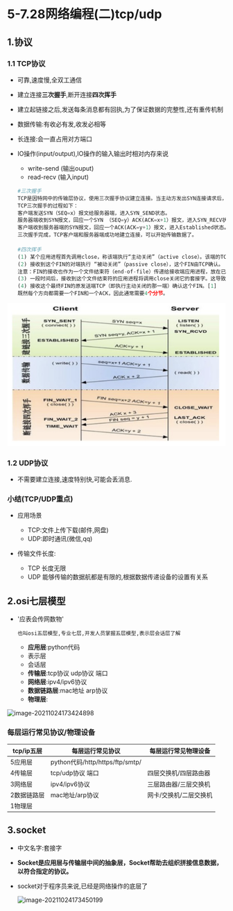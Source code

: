 # 5-7.28网络编程(二)tcp/udp

## 1.协议

### 1.1 TCP协议

- 可靠,速度慢,全双工通信

- 建立连接**三次握手**,断开连接**四次挥手**

- 建立起链接之后,发送每条消息都有回执,为了保证数据的完整性,还有重传机制

- 数据传输:有收必有发,收发必相等

- 长连接:会一直占用对方端口

- IO操作(input/output),IO操作的输入输出时相对内存来说
  - write-send (输出ouput)
  - read-recv (输入input)
  
  ```python
  #三次握手
  TCP是因特网中的传输层协议，使用三次握手协议建立连接。当主动方发出SYN连接请求后，等待对方回答SYN+ACK[1]，并最终对对方的 SYN 执行 ACK 确认。这种建立连接的方法可以防止产生错误的连接。[1] 
  TCP三次握手的过程如下：
  客户端发送SYN（SEQ=x）报文给服务器端，进入SYN_SEND状态。
  服务器端收到SYN报文，回应一个SYN （SEQ=y）ACK(ACK=x+1）报文，进入SYN_RECV状态。
  客户端收到服务器端的SYN报文，回应一个ACK(ACK=y+1）报文，进入Established状态。
  三次握手完成，TCP客户端和服务器端成功地建立连接，可以开始传输数据了。
                          
  #四次挥手
  (1) 某个应用进程首先调用close，称该端执行“主动关闭”（active close）。该端的TCP于是发送一个FIN分节，表示数据发送完毕。
  (2) 接收到这个FIN的对端执行 “被动关闭”（passive close），这个FIN由TCP确认。
  注意：FIN的接收也作为一个文件结束符（end-of-file）传递给接收端应用进程，放在已排队等候该应用进程接收的任何其他数据之后，因为，FIN的接收意味着接收端应用进程在相应连接上再无额外数据可接收。
  (3) 一段时间后，接收到这个文件结束符的应用进程将调用close关闭它的套接字。这导致它的TCP也发送一个FIN。
  (4) 接收这个最终FIN的原发送端TCP（即执行主动关闭的那一端）确认这个FIN。[1] 
  既然每个方向都需要一个FIN和一个ACK，因此通常需要4个分节。
  ```
  

![image-20211014215735168](https://raw.githubusercontent.com/daniuEvan/pictrues/main/Typora/image-20211014215735168.png)

### 1.2 UDP协议

- 不需要建立连接,速度特别快,可能会丢消息.

### 小结(TCP/UDP重点)

- 应用场景
  - TCP:文件上传下载(邮件,网盘)
  - UDP:即时通讯(微信,qq)

- 传输文件长度:
  - TCP 长度无限
  - UDP 能够传输的数据航都是有限的,根据数据传递设备的设置有关系

## 2.osi七层模型

- '应表会传网数物'

  ```也叫osi五层模型,专业七层,开发人员掌握五层模型,表示层会话层了解```

  - **应用层**:python代码
  - 表示层
  - 会话层
  - **传输层**:tcp协议 udp协议 端口
  - **网络层**:ipv4/ipv6协议
  - **数据链路层**:mac地址 arp协议
  - **物理层**:

![image-20211024173424898](https://raw.githubusercontent.com/daniuEvan/pictrues/main/Typora/image-20211024173424898.png)

### 每层运行常见协议/物理设备

| tcp/ip五层  | 每层运行常见协议                | 每层运行常见物理设备   |
| ----------- | ------------------------------- | ---------------------- |
| 5应用层     | python代码/http/https/ftp/smtp/ |                        |
| 4传输层     | tcp/udp协议 端口                | 四层交换机/四层路由器  |
| 3网络层     | ipv4/ipv6协议                   | 三层路由器/三层交换机  |
| 2数据链路层 | mac地址/arp协议                 | 网卡/交换机/二层交换机 |
| 1物理层     |                                 |                        |

## 3.socket

- 中文名字:套接字

- **Socket是应用层与传输层中间的抽象层，Socket帮助去组织拼接信息数据，以符合指定的协议。**

- socket对于程序员来说,已经是网络操作的底层了                                     

  ![image-20211024173450199](https://raw.githubusercontent.com/daniuEvan/pictrues/main/Typora/image-20211024173450199.png)

